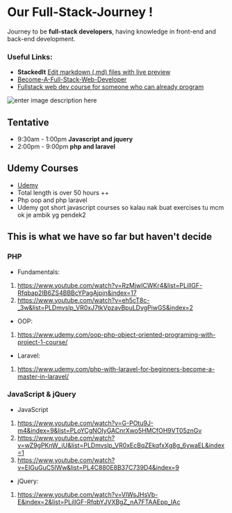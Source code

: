 # Our Full-Stack-Journey !
Journey to be **full-stack developers**, having knowledge in front-end and back-end development.


### Useful Links:
- **StackedIt** [Edit markdown (.md) files with live preview](stackedit.io)
- [Become-A-Full-Stack-Web-Developer](https://github.com/bmorelli25/Become-A-Full-Stack-Web-Developer/blob/master/README.md)
- [Fullstack web dev course for someone who can already program](https://www.reddit.com/r/learnprogramming/comments/9egdk2/online_fullstack_webdev_course_for_someone_who/?st=JSFD22C8&sh=846a5f0b)

![enter image description here](https://cdn-images-1.medium.com/max/2600/0*HICLyAdNSIyT0ODU.jpg)

## Tentative
- 9:30am - 1:00pm **Javascript and jquery**
-  2:00pm - 9:00pm **php and laravel**

## Udemy Courses

-  [Udemy](https://www.udemy.com/)
-  Total length is over 50 hours ++
- Php oop and php laravel
- Udemy got short javascript courses so kalau nak buat exercises tu mcm ok je ambik yg pendek2

## This is what we have so far but haven't decide
### PHP
- Fundamentals:
1. https://www.youtube.com/watch?v=RzMjwICWKr4&list=PLillGF-Rfqbap2IB6ZS4BBBcYPagAjpjn&index=17
2. https://www.youtube.com/watch?v=eh5cT8c-_3w&list=PLDmvslp_VR0xJ7tkVpzavBpuLDvgPiwGS&index=2

- OOP:
1. https://www.udemy.com/oop-php-object-oriented-programing-with-project-1-course/

- Laravel:
1. https://www.udemy.com/php-with-laravel-for-beginners-become-a-master-in-laravel/

### JavaScript & jQuery
- JavaScript
1. https://www.youtube.com/watch?v=G-POtu9J-m4&index=9&list=PLoYCgNOIyGACnrXwo5HMCfOH9VT05znGv
2. https://www.youtube.com/watch?v=wZ9gPKnW_jU&list=PLDmvslp_VR0xEcBqZEkqfxXg8g_6ywaEL&index=1
3. https://www.youtube.com/watch?v=EIGuGuC5IWw&list=PL4C880E8B37C739D4&index=9

- jQuery:
1. https://www.youtube.com/watch?v=VlWsJHsVb-E&index=2&list=PLillGF-RfqbYJVXBgZ_nA7FTAAEpp_IAc
